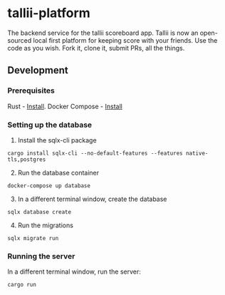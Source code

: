 # tallii-platform

The backend service for the tallii scoreboard app. Tallii is now an open-sourced local first platform for keeping score with your friends. Use the code as you wish. Fork it, clone it, submit PRs, all the things.

## Development

### Prerequisites

Rust - [Install](https://www.rust-lang.org/tools/install).
Docker Compose - [Install](https://docs.docker.com/compose/install/)

### Setting up the database

1. Install the sqlx-cli package
```
cargo install sqlx-cli --no-default-features --features native-tls,postgres
```
2. Run the database container
```
docker-compose up database
```
3. In a different terminal window, create the database
```
sqlx database create
```
4. Run the migrations
```
sqlx migrate run
```

### Running the server

In a different terminal window, run the server:

```
cargo run
```

